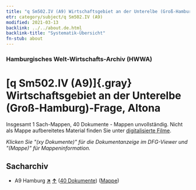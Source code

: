 ```yaml
---
title: "q Sm502.IV (A9) Wirtschaftsgebiet an der Unterelbe (Groß-Hamburg)-Frage, Altona"
etr: category/subject/q Sm502.IV (A9)
modified: 2021-03-13
backlink: ../../about.de.html
backlink-title: "Systematik-Übersicht"
fn-stub: about
---
```


### Hamburgisches Welt-Wirtschafts-Archiv (HWWA)
# [q Sm502.IV (A9)]{.gray}&#8201; Wirtschaftsgebiet an der Unterelbe (Groß-Hamburg)-Frage, Altona&#160; 




Insgesamt 1 Sach-Mappen, 40 Dokumente - Mappen unvollständig.
Nicht als Mappe aufbereitetes Material finden Sie unter [digitalisierte Filme](/film/h1_sh).

_Klicken Sie "(xy Dokumente)" für die Dokumentanzeige im DFG-Viewer und "(Mappe)" für Mappeninformation._

## Sacharchiv



- A9 Hamburg [**&nearr;**](../../../geo/i/140905/about.de.html "Hamburg (alle Mappen)") [**&uarr;**](../../../geo/about.de.html#A9 "Ländersystematik") (<a href="https://pm20.zbw.eu/dfgview/sh/140905,146073" title="über: Hamburg : Wirtschaftsgebiet an der Unterelbe (Groß-Hamburg)-Frage, Altona" target="_blank">40 Dokumente</a>) ([Mappe](http://purl.org/pressemappe20/folder/sh/140905,146073))


